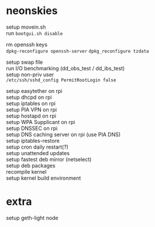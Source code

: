 # neonskies


setup movein.sh\
run `bootgui.sh disable`

rm openssh keys\
`dpkg-reconfigure openssh-server`
`dpkg_reconfigure tzdata`

setup swap file\
run I/O benchmarking (dd_obs_test / dd_ibs_test)\
setup non-priv user\
`/etc/ssh/sshd_config PermitRootLogin false`


setup easytether on rpi\
setup dhcpd on rpi\
setup iptables on rpi\
setup PIA VPN on rpi\
setup hostapd on rpi\
setup WPA Supplicant on rpi\
setup DNSSEC on rpi\
setup DNS caching server on rpi (use PIA DNS)\
setup iptables-restore\
setup cron daily restart(?)\
setup unattended updates\
setup fastest deb mirror (netselect)\
setup deb packages\
recompile kernel\
setup kernel build environment

# extra
setup geth-light node
